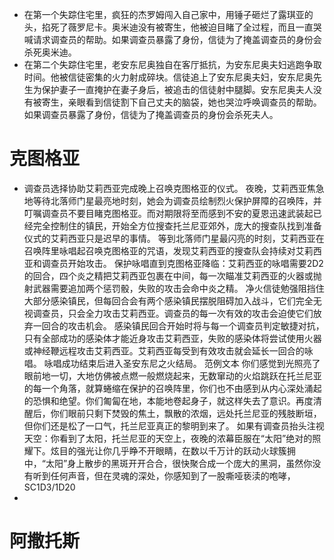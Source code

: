 - 在第一个失踪住宅里，疯狂的杰罗姆闯入自己家中，用锤子砸烂了露琪亚的头，掐死了薇罗尼卡。奥米迪没有被寄生，他被迫目睹了全过程，而且一直哭喊请求调查员的帮助。如果调查员暴露了身份，信徒为了掩盖调查员的身份会杀死奥米迪。
- 在第二个失踪住宅里，老安东尼奥独自在客厅抵抗，为安东尼奥夫妇逃跑争取时间。他被信徒密集的火力射成碎块。信徒追上了安东尼奥夫妇，安东尼奥先生为保护妻子一直掩护在妻子身后，被追击的信徒射中腿脚。安东尼奥夫人没有被寄生，亲眼看到信徒割下自己丈夫的脑袋，她也哭泣呼唤调查员的帮助。如果调查员暴露了身份，信徒为了掩盖调查员的身份会杀死夫人。
# 克图格亚
- 调查员选择协助艾莉西亚完成晚上召唤克图格亚的仪式。
  夜晚，艾莉西亚焦急地等待北落师门星最亮地时刻，她会为调查员绘制烈火保护屏障的召唤阵，并叮嘱调查员不要目睹克图格亚。而对期限将至而感到不安的夏恩迅速武装起已经完全控制住的镇民，开始全方位搜查托兰尼亚郊外，庞大的搜查队找到准备仪式的艾莉西亚只是迟早的事情。
  等到北落师门星最闪亮的时刻，艾莉西亚在召唤阵里咏唱起召唤克图格亚的咒语，发现艾莉西亚的搜查队会持续对艾莉西亚和调查员开始攻击。
  保护咏唱直到克图格亚降临：艾莉西亚的咏唱需要2D2的回合，四个炎之精把艾莉西亚包裹在中间，每一次瞄准艾莉西亚的火器或抛射武器需要追加两个惩罚骰，失败的攻击会命中炎之精。
  净火信徒勉强阻挡住大部分感染镇民，但每回合会有两个感染镇民摆脱阻碍加入战斗，它们完全无视调查员，只会全力攻击艾莉西亚。调查员的每一次有效的攻击会迫使它们放弃一回合的攻击机会。
  感染镇民回合开始时将与每一个调查员判定敏捷对抗，只有全部成功的感染体才能近身攻击艾莉西亚，失败的感染体将尝试使用火器或神经鞭远程攻击艾莉西亚。艾莉西亚每受到有效攻击就会延长一回合的咏唱。
  咏唱成功结束后进入圣安东尼之火结局。
  范例文本
  你们感觉到光照亮了眼前地一切，大地仿佛被点燃一般燃烧起来，无数窜动的火焰跳跃在托兰尼亚的每一个角落，就算蜷缩在保护的召唤阵里，你们也不由感到从内心深处涌起的恐惧和绝望。你们匍匐在地，本能地卷起身子，就这样失去了意识。再度清醒后，你们眼前只剩下焚毁的焦土，飘散的浓烟，远处托兰尼亚的残肢断垣，但你们还是松了一口气，托兰尼亚真正的黎明到来了。
  如果有调查员抬头注视天空：你看到了太阳，托兰尼亚的天空上，夜晚的浓幕臣服在“太阳”绝对的照耀下。炫目的强光让你几乎睁不开眼睛，在数以千万计的跃动火球簇拥中，“太阳”身上散步的黑斑开开合合，很快聚合成一个庞大的黑洞，虽然你没有听到任何声音，但在灵魂的深处，你感知到了一股嘶哑亵渎的咆哮，SC1D3/1D20
-
# 阿撒托斯